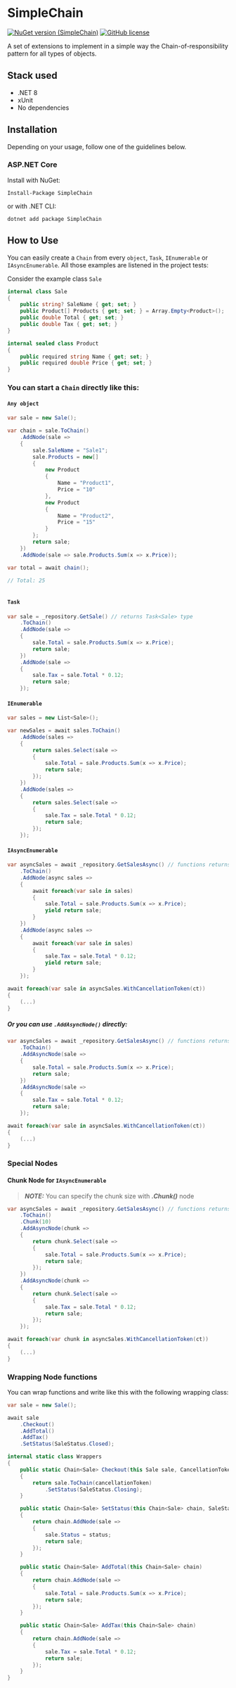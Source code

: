 # SimpleChain

[![NuGet version (SimpleChain)](https://img.shields.io/nuget/v/SimpleChain.svg?style=flat-square)](https://www.nuget.org/packages/SimpleChain/) [![GitHub license](https://img.shields.io/github/license/lfclementino/simple-chain.svg)](https://github.com/lfclementino/simple-chain/blob/master/LICENSE)

A set of extensions to implement in a simple way the Chain-of-responsibility pattern for all types of objects.

## Stack used

- .NET 8
- xUnit
- No dependencies

## Installation

Depending on your usage, follow one of the guidelines below.

### ASP.NET Core

Install with NuGet:

```
Install-Package SimpleChain
```

or with .NET CLI:

```
dotnet add package SimpleChain
```

## How to Use

You can easily create a `Chain` from every `object`, `Task`, `IEnumerable` or `IAsyncEnumerable`. All those examples are listened in the project tests:

Consider the example class `Sale`
```c#
internal class Sale
{
    public string? SaleName { get; set; }
    public Product[] Products { get; set; } = Array.Empty<Product>();
    public double Total { get; set; }
    public double Tax { get; set; }
}

internal sealed class Product
{
    public required string Name { get; set; }
    public required double Price { get; set; }
}
```

### You can start a `Chain` directly like this:

#### `Any object`
```c#
var sale = new Sale();

var chain = sale.ToChain()
    .AddNode(sale => 
    {
        sale.SaleName = "Sale1";
        sale.Products = new[] 
        {
            new Product
            {
                Name = "Product1",
                Price = "10"
            },
            new Product
            {
                Name = "Product2",
                Price = "15"
            }
        };
        return sale;
    })
    .AddNode(sale => sale.Products.Sum(x => x.Price));

var total = await chain();

// Total: 25
    
```

#### `Task`
```c#
var sale = _repository.GetSale() // returns Task<Sale> type
    .ToChain()
    .AddNode(sale =>
    {
        sale.Total = sale.Products.Sum(x => x.Price);
        return sale;
    })
    .AddNode(sale =>
    {
        sale.Tax = sale.Total * 0.12;
        return sale;
    });
```

#### `IEnumerable`
```c#
var sales = new List<Sale>();

var newSales = await sales.ToChain()
    .AddNode(sales =>
    {
        return sales.Select(sale =>
        {
            sale.Total = sale.Products.Sum(x => x.Price);
            return sale;
        });
    })
    .AddNode(sales =>
    {
        return sales.Select(sale =>
        {
            sale.Tax = sale.Total * 0.12;
            return sale;
        });
    });
```

#### `IAsyncEnumerable`
```c#
var asyncSales = await _repository.GetSalesAsync() // functions returns IAsyncEnumerable<Sale>
    .ToChain()
    .AddNode(async sales =>
    {
        await foreach(var sale in sales)
        {
            sale.Total = sale.Products.Sum(x => x.Price);
            yield return sale;
        }
    })
    .AddNode(async sales =>
    {
        await foreach(var sale in sales)
        {
            sale.Tax = sale.Total * 0.12;
            yield return sale;
        }
    });

await foreach(var sale in asyncSales.WithCancellationToken(ct))
{
    (...)
}
```

##### Or you can use `.AddAsyncNode()` directly:
```c#
var asyncSales = await _repository.GetSalesAsync() // functions returns IAsyncEnumerable<Sale>
    .ToChain()
    .AddAsyncNode(sale =>
    {
        sale.Total = sale.Products.Sum(x => x.Price);
        return sale;
    })
    .AddAsyncNode(sale =>
    {
        sale.Tax = sale.Total * 0.12;
        return sale;
    });

await foreach(var sale in asyncSales.WithCancellationToken(ct))
{
    (...)
}
```

### Special Nodes

#### Chunk Node for `IAsyncEnumerable`

> **_NOTE:_**  You can specify the chunk size with _**.Chunk()**_ node
```c#
var asyncSales = await _repository.GetSalesAsync() // functions returns IAsyncEnumerable<Sale>
    .ToChain()
    .Chunk(10)
    .AddAsyncNode(chunk =>
    {
        return chunk.Select(sale => 
        {
            sale.Total = sale.Products.Sum(x => x.Price);
            return sale;
        });
    })
    .AddAsyncNode(chunk =>
    {
        return chunk.Select(sale => 
        {
            sale.Tax = sale.Total * 0.12;
            return sale;
        });
    });

await foreach(var chunk in asyncSales.WithCancellationToken(ct))
{
    (...)
}
```

### Wrapping Node functions

You can wrap functions and write like this with the following wrapping class:

```c#
var sale = new Sale();

await sale
    .Checkout()
    .AddTotal()
    .AddTax()
    .SetStatus(SaleStatus.Closed);
```

```c#
internal static class Wrappers
{
    public static Chain<Sale> Checkout(this Sale sale, CancellationToken cancellationToken = default)
    {
        return sale.ToChain(cancellationToken)
            .SetStatus(SaleStatus.Closing);
    }

    public static Chain<Sale> SetStatus(this Chain<Sale> chain, SaleStatus status)
    {
        return chain.AddNode(sale =>
        {
            sale.Status = status;
            return sale;
        });
    }

    public static Chain<Sale> AddTotal(this Chain<Sale> chain)
    {
        return chain.AddNode(sale =>
        {
            sale.Total = sale.Products.Sum(x => x.Price);
            return sale;
        });
    }

    public static Chain<Sale> AddTax(this Chain<Sale> chain)
    {
        return chain.AddNode(sale =>
        {
            sale.Tax = sale.Total * 0.12;
            return sale;
        });
    }
}
```